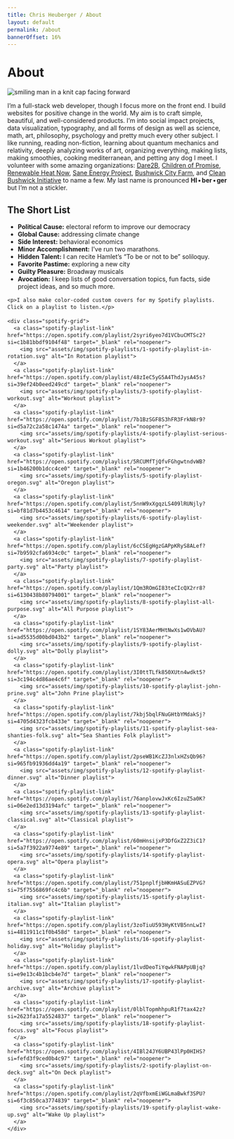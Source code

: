 ```yaml
---
title: Chris Heuberger / About
layout: default
permalink: /about
bannerOffset: 16%
---
```


<div class="main-content main-content_about">

  <div class="about-intro">
    <h1 class="page-title">About</h1>
    <div class="about-content-wrapper">
      <div class="about-hex-wrapper">
        <div class="hex-outer">
          <div class="hex-inner">
            <div class="hex-inner">
              <div class="hex-inner">
                <img class="about-img" src="{{site.baseurl}}/assets/img/misc/chris-heuberger-2021a-square-200x200.jpg" alt="smiling man in a knit cap facing forward">
              </div>
            </div>
          </div>
        </div>
      </div>
      <p>I’m a full-stack web developer, though I focus more on the front end. I build websites for positive change in the world. My aim is to craft simple, beautiful, and well-considered products. I’m into social impact projects, data visualization, typography, and all forms of design as well as science, math, art, philosophy, psychology and pretty much every other subject. I like running, reading non-fiction, learning about quantum mechanics and relativity, deeply analyzing works of art, organizing everything, making lists, making smoothies, cooking mediterranean, and petting any dog I meet. I volunteer with some amazing organizations: <a class="text-link" href="https://www.dare2bnyc.org/" target="_blank" rel="noopener">Dare2B</a>, <a class="text-link" href="https://www.cpnyc.org/" target="_blank" rel="noopener">Children of Promise</a>, <a class="text-link" href="https://renewableheatnow.org/" target="_blank" rel="noopener">Renewable Heat Now</a>, <a class="text-link" href="https://www.saneenergy.org/" target="_blank" rel="noopener">Sane Energy Project</a>, <a class="text-link" href="https://www.instagram.com/club_a_nyc/" target="_blank" rel="noopener">Bushwick City Farm</a>, and <a class="text-link" href="https://cleanbushwickinitiative.org/" target="_blank" rel="noopener">Clean Bushwick Initiative</a> to name a few. My last name is pronounced <strong>HI&#8239;•&#8239;ber&#8239;•&#8239;ger</strong> but I’m not a stickler.</p>
    </div>
  </div>

  <div class="short-list-wrapper">
    <div class="short-list">
      <h2 class="short-title">The Short List</h2>
      <ul class="short-list-ul">
        <li class="short-list-li"><strong>Political Cause:</strong> electoral reform to improve our democracy</li>
        <li class="short-list-li"><strong>Global Cause:</strong> addressing climate change</li>
        <li class="short-list-li"><strong>Side Interest:</strong> behavioral economics</li>
        <li class="short-list-li"><strong>Minor Accomplishment:</strong> I’ve run two marathons.</li>
        <li class="short-list-li"><strong>Hidden Talent:</strong> I can recite Hamlet’s “To be or not to be” soliloquy.</li>
        <li class="short-list-li"><strong>Favorite Pastime:</strong> exploring a new city</li>
        <li class="short-list-li"><strong>Guilty Pleasure:</strong> Broadway musicals</li>
        <li class="short-list-li"><strong>Avocation:</strong> I keep lists of good conversation topics, fun facts, side project ideas, and so much more.</li>
      </ul>
    </div>
  </div>

  <div class="about-content">

    <p>I also make color-coded custom covers for my Spotify playlists. Click on a playlist to listen.</p>

    <div class="spotify-grid">
      <a class="spotify-playlist-link" href="https://open.spotify.com/playlist/2syri6yeo7d1VCbuCMTSc2?si=c1b81bbdf9104f48" target="_blank" rel="noopener">
        <img src="assets/img/spotify-playlists/1-spotify-playlist-in-rotation.svg" alt="In Rotation playlist">
      </a>
      <a class="spotify-playlist-link" href="https://open.spotify.com/playlist/48zIeC5yG5A4ThdJysA45s?si=39ef24b0eed249cd" target="_blank" rel="noopener">
        <img src="assets/img/spotify-playlists/3-spotify-playlist-workout.svg" alt="Workout playlist">
      </a>
      <a class="spotify-playlist-link" href="https://open.spotify.com/playlist/7b1BzSGF8S3hFR3FrkN8r9?si=d5a72c2a58c1474a" target="_blank" rel="noopener">
        <img src="assets/img/spotify-playlists/4-spotify-playlist-serious-workout.svg" alt="Serious Workout playlist">
      </a>
      <a class="spotify-playlist-link" href="https://open.spotify.com/playlist/5RCUMfTjQfvFGhgwtndvWB?si=1b46200b1dcc4ce0" target="_blank" rel="noopener">
        <img src="assets/img/spotify-playlists/5-spotify-playlist-oregon.svg" alt="Oregon playlist">
      </a>
      <a class="spotify-playlist-link" href="https://open.spotify.com/playlist/5nnW9xXgqzLS409lRUNjly?si=bf81d7b4453c4614" target="_blank" rel="noopener">
        <img src="assets/img/spotify-playlists/6-spotify-playlist-weekender.svg" alt="Weekender playlist">
      </a>
      <a class="spotify-playlist-link" href="https://open.spotify.com/playlist/6cCSEgHgzGAPpKRyS8ALef?si=7b9592cfa6934c0c" target="_blank" rel="noopener">
        <img src="assets/img/spotify-playlists/7-spotify-playlist-party.svg" alt="Party playlist">
      </a>
      <a class="spotify-playlist-link" href="https://open.spotify.com/playlist/1Qm3ROmGI83teCIcQX2rr8?si=6130438b80794001" target="_blank" rel="noopener">
        <img src="assets/img/spotify-playlists/8-spotify-playlist-all-purpose.svg" alt="All Purpose playlist">
      </a>
      <a class="spotify-playlist-link" href="https://open.spotify.com/playlist/1SY83AerMHtNwXs1wOVbAU?si=ad5535d00bd043b2" target="_blank" rel="noopener">
        <img src="assets/img/spotify-playlists/9-spotify-playlist-dolly.svg" alt="Dolly playlist">
      </a>
      <a class="spotify-playlist-link" href="https://open.spotify.com/playlist/3I0ttTLfk850XUtn4wdkt5?si=3c194c4d86ae4c6f" target="_blank" rel="noopener">
        <img src="assets/img/spotify-playlists/10-spotify-playlist-john-prine.svg" alt="John Prine playlist">
      </a>
      <a class="spotify-playlist-link" href="https://open.spotify.com/playlist/7kbj5bqlFNuGHtbYMdakSj?si=4705d4323fcb433e" target="_blank" rel="noopener">
        <img src="assets/img/spotify-playlists/11-spotify-playlist-sea-shanties-folk.svg" alt="Sea Shanties Folk playlist">
      </a>
      <a class="spotify-playlist-link" href="https://open.spotify.com/playlist/2pseWB1KcZJ3nlxHZsQb96?si=965fb91936dd4a19" target="_blank" rel="noopener">
        <img src="assets/img/spotify-playlists/12-spotify-playlist-dinner.svg" alt="Dinner playlist">
      </a>
      <a class="spotify-playlist-link" href="https://open.spotify.com/playlist/76anplovwJxKc6IzuZ5a0K?si=06e2ed13d3194afc" target="_blank" rel="noopener">
        <img src="assets/img/spotify-playlists/13-spotify-playlist-classical.svg" alt="Classical playlist">
      </a>
      <a class="spotify-playlist-link" href="https://open.spotify.com/playlist/60mHnsijxP3DfGxZ2Z3iC1?si=5a7f3922a9774e89" target="_blank" rel="noopener">
        <img src="assets/img/spotify-playlists/14-spotify-playlist-opera.svg" alt="Opera playlist">
      </a>
      <a class="spotify-playlist-link" href="https://open.spotify.com/playlist/751pnplfjbHKmHASuEZPVG?si=75f7556869fc4c6b" target="_blank" rel="noopener">
        <img src="assets/img/spotify-playlists/15-spotify-playlist-italian.svg" alt="Italian playlist">
      </a>
      <a class="spotify-playlist-link" href="https://open.spotify.com/playlist/3zoTiuU593HyKtVB5nnLwI?si=4811911c1f0b458d" target="_blank" rel="noopener">
        <img src="assets/img/spotify-playlists/16-spotify-playlist-holiday.svg" alt="Holiday playlist">
      </a>
      <a class="spotify-playlist-link" href="https://open.spotify.com/playlist/1lvdDeoTiYqwkFNAPpUBjq?si=e9e13c4b1bcb4e7d" target="_blank" rel="noopener">
        <img src="assets/img/spotify-playlists/17-spotify-playlist-archive.svg" alt="Archive playlist">
      </a>
      <a class="spotify-playlist-link" href="https://open.spotify.com/playlist/0lblTopmhhpuR1f7tax42z?si=2623fa17a5524837" target="_blank" rel="noopener">
        <img src="assets/img/spotify-playlists/18-spotify-playlist-focus.svg" alt="Focus playlist">
      </a>
      <a class="spotify-playlist-link" href="https://open.spotify.com/playlist/4IBl24JY6UBP43lPp0HIHS?si=fefd3f9ced0b4c97" target="_blank" rel="noopener">
        <img src="assets/img/spotify-playlists/2-spotify-playlist-on-deck.svg" alt="On Deck playlist">
      </a>
      <a class="spotify-playlist-link" href="https://open.spotify.com/playlist/2qVfbxmEiWGLmaBwkf3SPU?si=6f3c850ca3774839" target="_blank" rel="noopener">
        <img src="assets/img/spotify-playlists/19-spotify-playlist-wake-up.svg" alt="Wake Up playlist">
      </a>
    </div>

  </div>

</div>